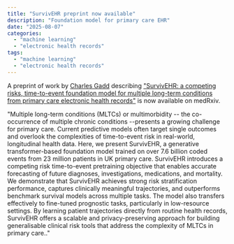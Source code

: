 ```yaml
---
title: "SurvivEHR preprint now available"
description: "Foundation model for primary care EHR"
date: "2025-08-07"
categories:
  - "machine learning"
  - "electronic health records"
tags:
  - "machine learning"
  - "electronic health records"
---
```


A preprint of work by [Charles Gadd](../author/charles-gadd) describing ["SurvivEHR: a competing risks, time-to-event foundation model for multiple long-term conditions from primary care electronic health records"](https://www.medrxiv.org/content/10.1101/2025.08.04.25332916v1) is now available on medRxiv.

"Multiple long-term conditions (MLTCs) or multimorbidity -- the co-occurrence of multiple chronic conditions --presents a growing challenge for primary care. Current predictive models often target single outcomes and overlook the complexities of time-to-event risk in real-world, longitudinal health data. Here, we present SurvivEHR, a generative transformer-based foundation model trained on over 7.6 billion coded events from 23 million patients in UK primary care. SurvivEHR introduces a competing risk time-to-event pretraining objective that enables accurate forecasting of future diagnoses, investigations, medications, and mortality. We demonstrate that SurvivEHR achieves strong risk stratification performance, captures clinically meaningful trajectories, and outperforms benchmark survival models across multiple tasks. The model also transfers effectively to fine-tuned prognostic tasks, particularly in low-resource settings. By learning patient trajectories directly from routine health records, SurvivEHR offers a scalable and privacy-preserving approach for building generalisable clinical risk tools that address the complexity of MLTCs in primary care.."


